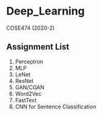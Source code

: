 # Deep_Learning
COSE474 (2020-2)

## Assignment List
1) Perceptron
2) MLP
3) LeNet
4) ResNet
5) GAN/CGAN
6) Word2Vec
7) FastText
8) CNN for Sentence Classification
